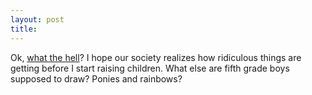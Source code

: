 ```yaml
---
layout: post
title: 
---
```


Ok, <a href="http://www.sptimes.com/News/051101/TampaBay/Student_removed_from_.shtml">what the hell</a>? I hope our society realizes how ridiculous things are getting before I start raising children. What else are fifth grade boys supposed to draw? Ponies and rainbows?
